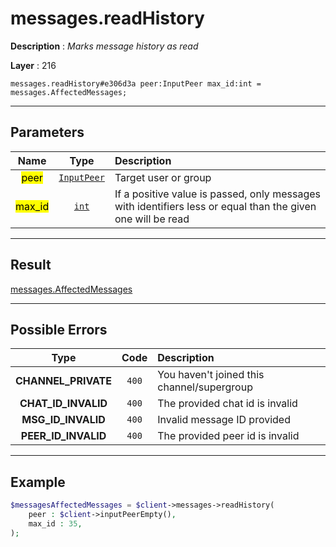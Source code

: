 # messages.readHistory

**Description** : *Marks message history as read*

**Layer** : 216

```tl
messages.readHistory#e306d3a peer:InputPeer max_id:int = messages.AffectedMessages;
```

---

## Parameters

| Name | Type | Description |
| :---: | :---: | :--- |
| <mark>peer</mark> | [`InputPeer`](type/InputPeer) | Target user or group |
| <mark>max_id</mark> | [`int`](type/int) | If a positive value is passed, only messages with identifiers less or equal than the given one will be read |

---

## Result

[messages.AffectedMessages](type/messages.AffectedMessages)

---

## Possible Errors

| Type | Code | Description |
| :---: | :---: | :--- |
| **CHANNEL_PRIVATE** | `400` | You haven't joined this channel/supergroup |
| **CHAT_ID_INVALID** | `400` | The provided chat id is invalid |
| **MSG_ID_INVALID** | `400` | Invalid message ID provided |
| **PEER_ID_INVALID** | `400` | The provided peer id is invalid |

---

## Example

```php
$messagesAffectedMessages = $client->messages->readHistory(
	peer : $client->inputPeerEmpty(),
	max_id : 35,
);
```